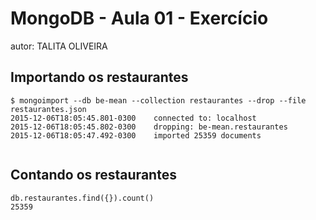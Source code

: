 # MongoDB - Aula 01 - Exercício
autor: TALITA OLIVEIRA

## Importando os restaurantes

```
$ mongoimport --db be-mean --collection restaurantes --drop --file restaurantes.json
2015-12-06T18:05:45.801-0300    connected to: localhost
2015-12-06T18:05:45.802-0300    dropping: be-mean.restaurantes
2015-12-06T18:05:47.492-0300    imported 25359 documents


```

## Contando os restaurantes

```
db.restaurantes.find({}).count()
25359
```